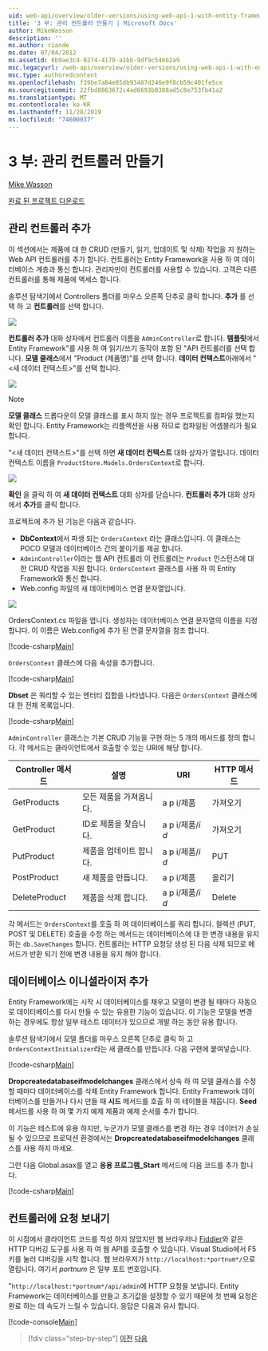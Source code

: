 ```yaml
---
uid: web-api/overview/older-versions/using-web-api-1-with-entity-framework-5/using-web-api-with-entity-framework-part-3
title: '3 부: 관리 컨트롤러 만들기 | Microsoft Docs'
author: MikeWasson
description: ''
ms.author: riande
ms.date: 07/04/2012
ms.assetid: 6b9ae3c4-0274-4170-a1bb-9df9c546b2a9
msc.legacyurl: /web-api/overview/older-versions/using-web-api-1-with-entity-framework-5/using-web-api-with-entity-framework-part-3
msc.type: authoredcontent
ms.openlocfilehash: f39be7a84e85db93487d246e9f8cb59c401fe5ce
ms.sourcegitcommit: 22fbd8863672c4ad6693b8388ad5c8e753fb41a2
ms.translationtype: MT
ms.contentlocale: ko-KR
ms.lasthandoff: 11/28/2019
ms.locfileid: "74600037"
---
```

# <a name="part-3-creating-an-admin-controller"></a>3 부: 관리 컨트롤러 만들기

[Mike Wasson](https://github.com/MikeWasson)

[완료 된 프로젝트 다운로드](https://code.msdn.microsoft.com/ASP-NET-Web-API-with-afa30545)

## <a name="add-an-admin-controller"></a>관리 컨트롤러 추가

이 섹션에서는 제품에 대 한 CRUD (만들기, 읽기, 업데이트 및 삭제) 작업을 지 원하는 Web API 컨트롤러를 추가 합니다. 컨트롤러는 Entity Framework을 사용 하 여 데이터베이스 계층과 통신 합니다. 관리자만이 컨트롤러를 사용할 수 있습니다. 고객은 다른 컨트롤러를 통해 제품에 액세스 합니다.

솔루션 탐색기에서 Controllers 폴더를 마우스 오른쪽 단추로 클릭 합니다. **추가** 를 선택 하 고 **컨트롤러**를 선택 합니다.

![](using-web-api-with-entity-framework-part-3/_static/image1.png)

**컨트롤러 추가** 대화 상자에서 컨트롤러 이름을 `AdminController`로 합니다. **템플릿**에서 Entity Framework&quot;를 사용 하 여 읽기/쓰기 동작이 포함 된 &quot;API 컨트롤러를 선택 합니다. **모델 클래스**에서 "Product (제품명)"를 선택 합니다. **데이터 컨텍스트**아래에서 "&lt;새 데이터 컨텍스트&gt;"를 선택 합니다.

![](using-web-api-with-entity-framework-part-3/_static/image2.png)

> [!NOTE]
> **모델 클래스** 드롭다운이 모델 클래스를 표시 하지 않는 경우 프로젝트를 컴파일 했는지 확인 합니다. Entity Framework는 리플렉션을 사용 하므로 컴파일된 어셈블리가 필요 합니다.

"&lt;새 데이터 컨텍스트&gt;"를 선택 하면 **새 데이터 컨텍스트** 대화 상자가 열립니다. 데이터 컨텍스트 이름을 `ProductStore.Models.OrdersContext`로 합니다.

![](using-web-api-with-entity-framework-part-3/_static/image3.png)

**확인** 을 클릭 하 여 **새 데이터 컨텍스트** 대화 상자를 닫습니다. **컨트롤러 추가** 대화 상자에서 **추가**를 클릭 합니다.

프로젝트에 추가 된 기능은 다음과 같습니다.

- **DbContext**에서 파생 되는 `OrdersContext` 라는 클래스입니다. 이 클래스는 POCO 모델과 데이터베이스 간의 붙이기를 제공 합니다.
- `AdminController`이라는 웹 API 컨트롤러 이 컨트롤러는 `Product` 인스턴스에 대 한 CRUD 작업을 지원 합니다. `OrdersContext` 클래스를 사용 하 여 Entity Framework와 통신 합니다.
- Web.config 파일의 새 데이터베이스 연결 문자열입니다.

![](using-web-api-with-entity-framework-part-3/_static/image4.png)

OrdersContext.cs 파일을 엽니다. 생성자는 데이터베이스 연결 문자열의 이름을 지정 합니다. 이 이름은 Web.config에 추가 된 연결 문자열을 참조 합니다.

[!code-csharp[Main](using-web-api-with-entity-framework-part-3/samples/sample1.cs)]

`OrdersContext` 클래스에 다음 속성을 추가합니다.

[!code-csharp[Main](using-web-api-with-entity-framework-part-3/samples/sample2.cs)]

**Dbset** 은 쿼리할 수 있는 엔터티 집합을 나타냅니다. 다음은 `OrdersContext` 클래스에 대 한 전체 목록입니다.

[!code-csharp[Main](using-web-api-with-entity-framework-part-3/samples/sample3.cs)]

`AdminController` 클래스는 기본 CRUD 기능을 구현 하는 5 개의 메서드를 정의 합니다. 각 메서드는 클라이언트에서 호출할 수 있는 URI에 해당 합니다.

| Controller 메서드 | 설명 | URI | HTTP 메서드 |
| --- | --- | --- | --- |
| GetProducts | 모든 제품을 가져옵니다. | a p i/제품 | 가져오기 |
| GetProduct | ID로 제품을 찾습니다. | a p i/제품/*i d* | 가져오기 |
| PutProduct | 제품을 업데이트 합니다. | a p i/제품/*i d* | PUT |
| PostProduct | 새 제품을 만듭니다. | a p i/제품 | 올리기 |
| DeleteProduct | 제품을 삭제 합니다. | a p i/제품/*i d* | Delete |

각 메서드는 `OrdersContext`를 호출 하 여 데이터베이스를 쿼리 합니다. 컬렉션 (PUT, POST 및 DELETE) 호출을 수정 하는 메서드는 데이터베이스에 대 한 변경 내용을 유지 하는 `db.SaveChanges` 합니다. 컨트롤러는 HTTP 요청당 생성 된 다음 삭제 되므로 메서드가 반환 되기 전에 변경 내용을 유지 해야 합니다.

## <a name="add-a-database-initializer"></a>데이터베이스 이니셜라이저 추가

Entity Framework에는 시작 시 데이터베이스를 채우고 모델이 변경 될 때마다 자동으로 데이터베이스를 다시 만들 수 있는 유용한 기능이 있습니다. 이 기능은 모델을 변경 하는 경우에도 항상 일부 테스트 데이터가 있으므로 개발 하는 동안 유용 합니다.

솔루션 탐색기에서 모델 폴더를 마우스 오른쪽 단추로 클릭 하 고 `OrdersContextInitializer`라는 새 클래스를 만듭니다. 다음 구현에 붙여넣습니다.

[!code-csharp[Main](using-web-api-with-entity-framework-part-3/samples/sample4.cs)]

**Dropcreatedatabaseifmodelchanges** 클래스에서 상속 하 여 모델 클래스를 수정할 때마다 데이터베이스를 삭제 Entity Framework 합니다. Entity Framework 데이터베이스를 만들거나 다시 만들 때 **시드** 메서드를 호출 하 여 테이블을 채웁니다. **Seed** 메서드를 사용 하 여 몇 가지 예제 제품과 예제 순서를 추가 합니다.

이 기능은 테스트에 유용 하지만, 누군가가 모델 클래스를 변경 하는 경우 데이터가 손실 될 수 있으므로 프로덕션 환경에서는 **Dropcreatedatabaseifmodelchanges** 클래스를 사용 하지 마세요.

그런 다음 Global.asax를 열고 **응용 프로그램\_Start** 메서드에 다음 코드를 추가 합니다.

[!code-csharp[Main](using-web-api-with-entity-framework-part-3/samples/sample5.cs)]

## <a name="send-a-request-to-the-controller"></a>컨트롤러에 요청 보내기

이 시점에서 클라이언트 코드를 작성 하지 않았지만 웹 브라우저나 [Fiddler](http://www.fiddler2.com/fiddler2/)와 같은 HTTP 디버깅 도구를 사용 하 여 웹 API를 호출할 수 있습니다. Visual Studio에서 F5 키를 눌러 디버깅을 시작 합니다. 웹 브라우저가 `http://localhost:*portnum*/`으로 열립니다. 여기서 *portnum* 은 일부 포트 번호입니다.

"`http://localhost:*portnum*/api/admin`에 HTTP 요청을 보냅니다. Entity Framework는 데이터베이스를 만들고 초기값을 설정할 수 있기 때문에 첫 번째 요청은 완료 하는 데 속도가 느릴 수 있습니다. 응답은 다음과 유사 합니다.

[!code-console[Main](using-web-api-with-entity-framework-part-3/samples/sample6.cmd)]

> [!div class="step-by-step"]
> [이전](using-web-api-with-entity-framework-part-2.md)
> [다음](using-web-api-with-entity-framework-part-4.md)

